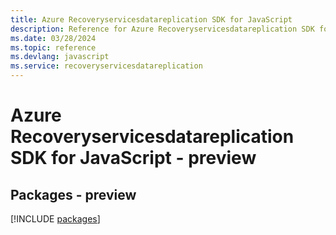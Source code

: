 ```yaml
---
title: Azure Recoveryservicesdatareplication SDK for JavaScript
description: Reference for Azure Recoveryservicesdatareplication SDK for JavaScript
ms.date: 03/28/2024
ms.topic: reference
ms.devlang: javascript
ms.service: recoveryservicesdatareplication
---
```

# Azure Recoveryservicesdatareplication SDK for JavaScript - preview
## Packages - preview
[!INCLUDE [packages](recoveryservicesdatareplication-index.md)]